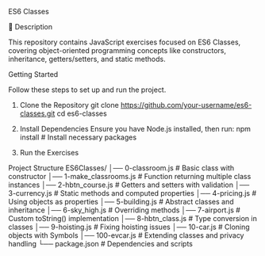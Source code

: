 ES6 Classes

📌 Description

This repository contains JavaScript exercises focused on ES6 Classes, covering object-oriented programming concepts like constructors, inheritance, getters/setters, and static methods.

Getting Started

Follow these steps to set up and run the project.

1. Clone the Repository
git clone https://github.com/your-username/es6-classes.git
cd es6-classes

2. Install Dependencies
Ensure you have Node.js installed, then run:
npm install  # Install necessary packages

3. Run the Exercises


 Project Structure
ES6Classes/
│── 0-classroom.js      # Basic class with constructor
│── 1-make_classrooms.js # Function returning multiple class instances
│── 2-hbtn_course.js    # Getters and setters with validation
│── 3-currency.js       # Static methods and computed properties
│── 4-pricing.js        # Using objects as properties
│── 5-building.js       # Abstract classes and inheritance
│── 6-sky_high.js       # Overriding methods
│── 7-airport.js        # Custom toString() implementation
│── 8-hbtn_class.js     # Type conversion in classes
│── 9-hoisting.js       # Fixing hoisting issues
│── 10-car.js           # Cloning objects with Symbols
│── 100-evcar.js        # Extending classes and privacy handling
└── package.json        # Dependencies and scripts


